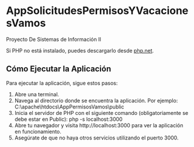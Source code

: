 # AppSolicitudesPermisosYVacacionesVamos
Proyecto De Sistemas de Información II 

Si PHP no está instalado, puedes descargarlo desde [php.net](https://www.php.net/downloads).

## Cómo Ejecutar la Aplicación

Para ejecutar la aplicación, sigue estos pasos:

1. Abre una terminal.
2. Navega al directorio donde se encuentra la aplicación. Por ejemplo: C:\apache\htdocs\AppPermisosVamos\public
3. Inicia el servidor de PHP con el siguiente comando (obligatoriamente se debe estar en Public): php -s localhost:3000
4. Abre tu navegador y visita http://localhost:3000 para ver la aplicación en funcionamiento.
5. Asegúrate de que no haya otros servicios utilizando el puerto 3000.
    
